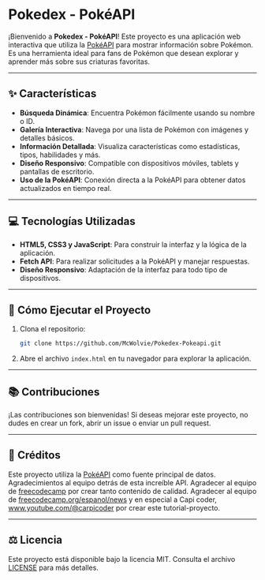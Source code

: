 # Pokedex - PokéAPI

¡Bienvenido a **Pokedex - PokéAPI**! Este proyecto es una aplicación web interactiva que utiliza la [PokéAPI](https://pokeapi.co/) para mostrar información sobre Pokémon. Es una herramienta ideal para fans de Pokémon que desean explorar y aprender más sobre sus criaturas favoritas.

---

## ✨ Características

- **Búsqueda Dinámica**: Encuentra Pokémon fácilmente usando su nombre o ID.
- **Galería Interactiva**: Navega por una lista de Pokémon con imágenes y detalles básicos.
- **Información Detallada**: Visualiza características como estadísticas, tipos, habilidades y más.
- **Diseño Responsivo**: Compatible con dispositivos móviles, tablets y pantallas de escritorio.
- **Uso de la PokéAPI**: Conexión directa a la PokéAPI para obtener datos actualizados en tiempo real.

---

## 💻 Tecnologías Utilizadas

- **HTML5, CSS3 y JavaScript**: Para construir la interfaz y la lógica de la aplicación.
- **Fetch API**: Para realizar solicitudes a la PokéAPI y manejar respuestas.
- **Diseño Responsivo**: Adaptación de la interfaz para todo tipo de dispositivos.

---

## 🔧 Cómo Ejecutar el Proyecto

1. Clona el repositorio:  
   ```bash
   git clone https://github.com/McWolvie/Pokedex-Pokeapi.git
   ```
2. Abre el archivo `index.html` en tu navegador para explorar la aplicación.

---

## 📚 Contribuciones

¡Las contribuciones son bienvenidas! Si deseas mejorar este proyecto, no dudes en crear un fork, abrir un issue o enviar un pull request.

---

## 🚀 Créditos

Este proyecto utiliza la [PokéAPI](https://pokeapi.co/) como fuente principal de datos. 
Agradecimientos al equipo detrás de esta increíble API. 
Agradecer al equipo de [freecodecamp](https://www.freecodecamp.org/) por crear tanto contenido de calidad.
Agradecer al equipo de [freecodecamp.org/espanol/news](https://www.freecodecamp.org/espanol/) y en especial a  Capi coder, www.youtube.com/@carpicoder por crear este tutorial-proyecto.

---

## ⚖️ Licencia

Este proyecto está disponible bajo la licencia MIT. Consulta el archivo [LICENSE](LICENSE) para más detalles.